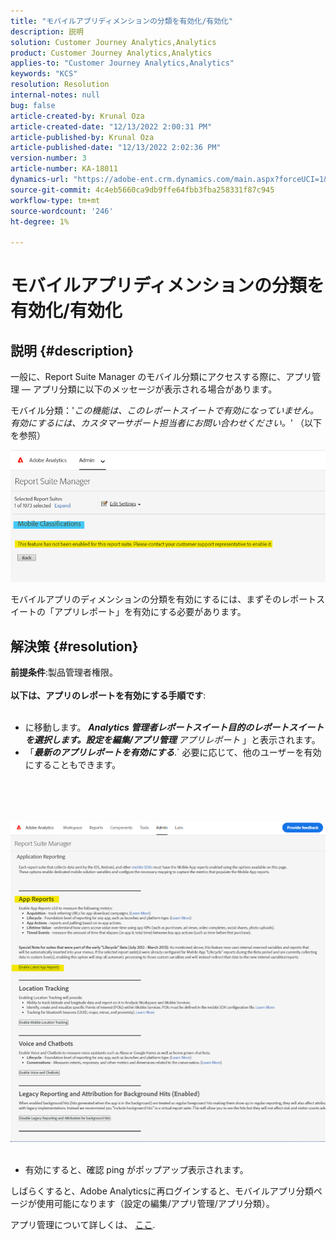 ```yaml
---
title: "モバイルアプリディメンションの分類を有効化/有効化"
description: 説明
solution: Customer Journey Analytics,Analytics
product: Customer Journey Analytics,Analytics
applies-to: "Customer Journey Analytics,Analytics"
keywords: "KCS"
resolution: Resolution
internal-notes: null
bug: false
article-created-by: Krunal Oza
article-created-date: "12/13/2022 2:00:31 PM"
article-published-by: Krunal Oza
article-published-date: "12/13/2022 2:02:36 PM"
version-number: 3
article-number: KA-18011
dynamics-url: "https://adobe-ent.crm.dynamics.com/main.aspx?forceUCI=1&pagetype=entityrecord&etn=knowledgearticle&id=85557b7d-ee7a-ed11-81ac-6045bd006b3d"
source-git-commit: 4c4eb5660ca9db9ffe64fbb3fba258331f87c945
workflow-type: tm+mt
source-wordcount: '246'
ht-degree: 1%

---
```


# モバイルアプリディメンションの分類を有効化/有効化

## 説明 {#description}


一般に、Report Suite Manager のモバイル分類にアクセスする際に、アプリ管理 — アプリ分類に以下のメッセージが表示される場合があります。

モバイル分類：&#39;*この機能は、このレポートスイートで有効になっていません。 有効にするには、カスタマーサポート担当者にお問い合わせください。*&#39; （以下を参照）

![](assets/___8f557b7d-ee7a-ed11-81ac-6045bd006b3d___.png)

モバイルアプリのディメンションの分類を有効にするには、まずそのレポートスイートの「アプリレポート」を有効にする必要があります。


## 解決策 {#resolution}

<b>前提条件</b>:製品管理者権限。<br><br><b>以下は、アプリのレポートを有効にする手順です</b>: <br><br>
- に移動します。 <b>*Analytics 管理者レポートスイート目的のレポートスイートを選択します。設定を編集/アプリ管理 </b> アプリレポート* 」と表示されます。
- 「<b>*最新のアプリレポートを有効にする</b>*.` 必要に応じて、他のユーザーを有効にすることもできます。

<br><br> <br><br>![](assets/0ae3ca9c-b68f-ec11-b400-00224804a35d.png)
 
- 有効にすると、確認 ping がポップアップ表示されます。


しばらくすると、Adobe Analyticsに再ログインすると、モバイルアプリ分類ページが使用可能になります（設定の編集/アプリ管理/アプリ分類）。

アプリ管理について詳しくは、 [ここ](https://nam04.safelinks.protection.outlook.com/?url=https%3A%2F%2Fexperienceleague.adobe.com%2Fdocs%2Fanalytics%2Fadmin%2Fadmin-tools%2Fmobile-management.html%3Flang%3Den&amp;amp;data=04%7C01%7Cnilotpalb%40adobe.com%7C3c1d5032d121424be46208d9f1d8905c%7Cfa7b1b5a7b34438794aed2c178decee1%7C0%7C0%7C637806734700482559%7CUnknown%7CTWFpbGZsb3d8eyJWIjoiMC4wLjAwMDAiLCJQIjoiV2luMzIiLCJBTiI6Ik1haWwiLCJXVCI6Mn0%3D%7C3000&amp;amp;sdata=uxWerDD%2FHHZVSk%2B6eY0p2czXyW3BtXq75lRarjebwak%3D&amp;amp;reserved=0 "クリックしてリンク先を表示：https://experienceleague.adobe.com/docs/analytics/admin/admin-tools/mobile-management.html?lang=en").

